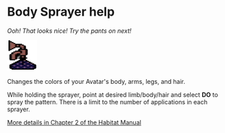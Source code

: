 # Body Sprayer help

*Ooh! That looks nice! Try the pants on next!*

![](https://raw.githubusercontent.com/frandallfarmer/neohabitat-doc/master/docs/images/spray.png "Body Sprayer")

Changes the colors of your Avatar's body, arms, legs, and hair.

While holding the sprayer,  point at desired limb/body/hair and select **DO** to spray the pattern. There is a limit to the number of applications in each sprayer.

[More details in Chapter 2 of the Habitat Manual](https://frandallfarmer.github.io/neohabitat-doc/docs//Avatar%20Handbook.html#CHAP2)
